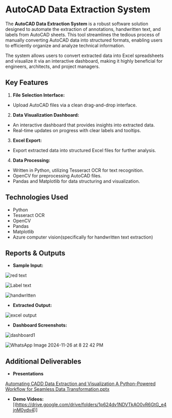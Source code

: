 # **AutoCAD Data Extraction System**
The  **AutoCAD Data Extraction System** is a robust software solution designed to automate the extraction of annotations, handwritten text, and labels from AutoCAD sheets. This tool streamlines the tedious process of manually converting AutoCAD data into structured formats, enabling users to efficiently organize and analyze technical information.

The system allows users to convert extracted data into Excel spreadsheets and visualize it via an interactive dashboard, making it highly beneficial for engineers, architects, and project managers.

## **Key Features**
1. **File Selection Interface:** 
  - Upload AutoCAD files via a clean drag-and-drop interface. 
2. **Data Visualization Dashboard:**
  - An interactive dashboard that provides insights into extracted data.
  - Real-time updates on progress with clear labels and tooltips.
3. **Excel Export:**
  - Export extracted data into structured Excel files for further analysis.
4. **Data Processing:**
  - Written in Python, utilizing Tesseract OCR for text recognition.
  - OpenCV for preprocessing AutoCAD files.
  - Pandas and Matplotlib for data structuring and visualization.

## **Technologies Used**
- Python
- Tesseract OCR
- OpenCV
- Pandas
- Matplotlib
- Azure computer vision(specifically for handwritten text extraction)


## **Reports & Outputs**
-  **Sample Input:**

![red text](https://github.com/user-attachments/assets/477970f6-aa41-4ebd-8730-8524a6dc8573)

![Label text](https://github.com/user-attachments/assets/de9819cc-febc-45b5-b824-8f1435ddaf6c)

![handwritten](https://github.com/user-attachments/assets/0ce26d38-3b80-4e26-a7a8-ac34bbeec8cc)


- **Extracted Output:**

![excel output](https://github.com/user-attachments/assets/3463774e-71ce-4fc6-bf28-fc2ccb04c5da)


- **Dashboard Screenshots:**

![dashboard1](https://github.com/user-attachments/assets/61da19a9-55cb-4ba9-b082-2e10ca97d0c5)

![WhatsApp Image 2024-11-26 at 8 22 42 PM](https://github.com/user-attachments/assets/32581c16-e9bf-483a-90c3-9de7d2fe33ba)


## **Additional Deliverables**
- **Presentations**

[Automating CADD Data Extraction and Visualization A Python-Powered Workflow for Seamless Data Transformation.pptx](https://github.com/user-attachments/files/18125446/Automating.CADD.Data.Extraction.and.Visualization.A.Python-Powered.Workflow.for.Seamless.Data.Transformation.pptx)

- **Demo Videos:**
  [(https://drive.google.com/drive/folders/1p624dv1NDVTkAO0vR6GtG_e4jnM0ydv4)]








